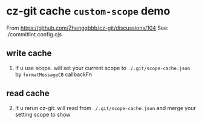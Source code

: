 # cz-git cache `custom-scope` demo

From https://github.com/Zhengqbbb/cz-git/discussions/104
See: ./commitlint.config.cjs

## write cache
1. If u use scope. will set your current scope to `./.git/scope-cache.json` <br>by `formatMessageCB` callbackFn

## read cache
2. If u rerun cz-git. will read from `./.git/scope-cache.json` and merge your setting scope to show
